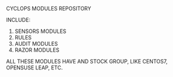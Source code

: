 CYCLOPS MODULES REPOSITORY

INCLUDE:

  1. SENSORS MODULES
  2. RULES
  3. AUDIT MODULES
  4. RAZOR MODULES

ALL THESE MODULES HAVE AND STOCK GROUP, LIKE CENTOS7, OPENSUSE LEAP, ETC.

